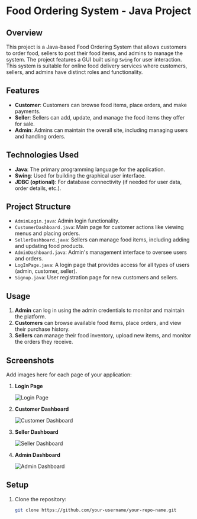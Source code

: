 # Food Ordering System - Java Project

## Overview
This project is a Java-based Food Ordering System that allows customers to order food, sellers to post their food items, and admins to manage the system. The project features a GUI built using `Swing` for user interaction. This system is suitable for online food delivery services where customers, sellers, and admins have distinct roles and functionality.

## Features
- **Customer**: Customers can browse food items, place orders, and make payments.
- **Seller**: Sellers can add, update, and manage the food items they offer for sale.
- **Admin**: Admins can maintain the overall site, including managing users and handling orders.

## Technologies Used
- **Java**: The primary programming language for the application.
- **Swing**: Used for building the graphical user interface.
- **JDBC (optional)**: For database connectivity (if needed for user data, order details, etc.).
  
## Project Structure
- `AdminLogin.java`: Admin login functionality.
- `CustomerDashboard.java`: Main page for customer actions like viewing menus and placing orders.
- `SellerDashboard.java`: Sellers can manage food items, including adding and updating food products.
- `AdminDashboard.java`: Admin's management interface to oversee users and orders.
- `LogInPage.java`: A login page that provides access for all types of users (admin, customer, seller).
- `Signup.java`: User registration page for new customers and sellers.

## Usage

1. **Admin** can log in using the admin credentials to monitor and maintain the platform.
2. **Customers** can browse available food items, place orders, and view their purchase history.
3. **Sellers** can manage their food inventory, upload new items, and monitor the orders they receive.

## Screenshots
Add images here for each page of your application:
1. **Login Page**

   ![Login Page](path-to-your-image/LoginPage.png)

2. **Customer Dashboard**

   ![Customer Dashboard](path-to-your-image/CustomerDashboard.png)

3. **Seller Dashboard**

   ![Seller Dashboard](path-to-your-image/SellerDashboard.png)

4. **Admin Dashboard**

   ![Admin Dashboard](path-to-your-image/AdminDashboard.png)

## Setup
1. Clone the repository:
   ```bash
   git clone https://github.com/your-username/your-repo-name.git

